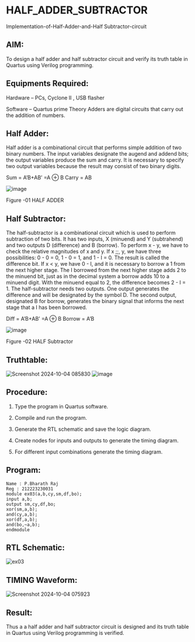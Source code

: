 # HALF_ADDER_SUBTRACTOR

Implementation-of-Half-Adder-and-Half Subtractor-circuit

## AIM:

To design a half adder and half subtractor circuit and verify its truth table in Quartus using Verilog programming.

## Equipments Required:

Hardware – PCs, Cyclone II , USB flasher 

Software – Quartus prime Theory Adders are digital circuits that carry out the addition of numbers.

## Half Adder:

Half adder is a combinational circuit that performs simple addition of two binary numbers. The input variables designate the augend and addend bits; the output variables produce the sum and carry. It is necessary to specify two output variables because the result may consist of two binary digits.

Sum = A’B+AB’ =A ⊕ B Carry = AB

![image](https://github.com/naavaneetha/HALF_ADDER_SUBTRACTOR/assets/154305477/bd4a0b2c-cdbc-4184-ab08-81578f121e1f)

Figure -01 HALF ADDER

## Half Subtractor:

The half-subtractor is a combinational circuit which is used to perform subtraction of two bits. It has two inputs, X (minuend) and Y (subtrahend) and two outputs D (difference) and B (borrow). To perform x - y, we have to check the relative magnitudes of x and y. If x ;;, y, we have three possibilities: 0 - 0 = 0, 1 - 0 = 1, and 1 - I = 0. The result is called the difference bit. If x < y, we have 0 - I, and it is necessary to borrow a 1 from the next higher stage. The I borrowed from the next higher stage adds 2 to the minuend bit, just as in the decimal system a borrow adds 10 to a minuend digit. With the minuend equal to 2, the difference becomes 2 - I = 1. The half-subtractor needs two outputs. One output generates the difference and will be designated by the symbol D. The second output, designated B for borrow, generates the binary signal that informs the next stage that a I has been borrowed. 

Diff = A’B+AB’ =A ⊕ B
Borrow = A’B

 ![image](https://github.com/naavaneetha/HALF_ADDER_SUBTRACTOR/assets/154305477/d76b099c-513f-4e7c-843a-e2fd028a531a)

Figure -02 HALF Subtractor

## Truthtable:
![Screenshot 2024-10-04 085830](https://github.com/user-attachments/assets/6c550aaa-e66b-4315-8473-47e57037458d)
![image](https://github.com/user-attachments/assets/db49963f-3c4c-4fb8-ac33-4a18f77eb172)

## Procedure:

1.	Type the program in Quartus software.

2.	Compile and run the program.

3.	Generate the RTL schematic and save the logic diagram.

4.	Create nodes for inputs and outputs to generate the timing diagram.

5.	For different input combinations generate the timing diagram.


## Program:
```
Name : P.Bharath Raj
Reg : 212223230031
module ex03(a,b,cy,sm,df,bo);
input a,b;
output sm,cy,df,bo;
xor(sm,a,b);
and(cy,a,b);
xor(df,a,b);
and(bo,~a,b);
endmodule
```
## RTL Schematic:
![ex03](https://github.com/user-attachments/assets/8a3a582b-f753-4191-a815-9a6dad0de4a8)

## TIMING Waveform:
![Screenshot 2024-10-04 075923](https://github.com/user-attachments/assets/67ddb020-c13f-49d9-8e07-f637d222fad1)

## Result:
Thus a a half adder and half subtractor circuit is designed and its truth table in Quartus using Verilog programming is verified.
